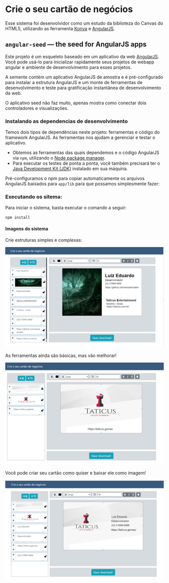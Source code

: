 # Crie o seu cartão de negócios

Esse sistema foi desenvolvidor como um estudo da biblioteza do Canvas do HTML5, utilizando as ferramenta [Konva][konva-org] e [AngularJS][angularjs].


## `angular-seed` — the seed for AngularJS apps

Este projeto é um esqueleto baseado em um aplicativo da web [AngularJS][angularjs]. Você pode usá-lo para inicializar rapidamente seus projetos de webapp angular e ambiente de desenvolvimento para esses projetos.

A semente contém um aplicativo AngularJS de amostra e é pré-configurado para instalar a estrutura AngularJS e um monte de ferramentas de desenvolvimento e teste para gratificação instantânea de desenvolvimento da web.

O aplicativo seed não faz muito, apenas mostra como conectar dois controladores e visualizações.


### Instalando as dependencias de desenvolvimento

Temos dois tipos de dependências neste projeto: ferramentas e código do framework AngularJS. As ferramentas nos ajudam a gerenciar e testar o aplicativo.

* Obtemos as ferramentas das quais dependemos e o código AngularJS via `npm`, utilizando o [Node package manager][npm].
* Para executar os testes de ponta a ponta, você também precisará ter o [Java Development Kit (JDK)][jdk] instalado em sua máquina.

Pré-configuramos o npm para copiar automaticamente os arquivos AngularJS baixados para `app/lib` para que possamos simplesmente fazer:


### Executando os sitema:

Para iniciar o sistema, basta executar o comando a seguir:

```
npm install
```

#### Imagens do sistema

Crie estruturas simples e complexas:

![alt text](app/assets/images/exemples/card-1.png)


As ferramentas ainda são básicas, mas vão melhorar!

![alt text](app/assets/images/exemples/card-2.png)


Você pode criar seu cartão como quiser e baixar ele como imagem!

![alt text](app/assets/images/exemples/card-3.png)


[angularjs]: https://angularjs.org/
[konva-org]: https://konvajs.org/
[git]: https://git-scm.com/
[http-server]: https://github.com/indexzero/http-server
[jasmine]: https://jasmine.github.io/
[jdk]: https://wikipedia.org/wiki/Java_Development_Kit
[jdk-download]: http://www.oracle.com/technetwork/java/javase/downloads
[karma]: https://karma-runner.github.io/
[local-app-url]: http://localhost:8000/index.html
[node]: https://nodejs.org/
[npm]: https://www.npmjs.org/
[protractor]: http://www.protractortest.org/
[selenium]: http://docs.seleniumhq.org/
[travis]: https://travis-ci.org/
[travis-docs]: https://docs.travis-ci.com/user/getting-started
